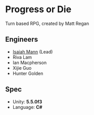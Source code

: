 # Progress or Die
Turn based RPG, created by Matt Regan

## Engineers
- [Isaiah Mann](http://isaiahmann.com/) (Lead)
- Riva Lam
- Ian Macpherson
- Xijie Guo
- Hunter Golden

## Spec
- Unity: **5.5.0f3**
- Language: **C#**
